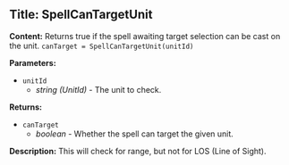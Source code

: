 ## Title: SpellCanTargetUnit

**Content:**
Returns true if the spell awaiting target selection can be cast on the unit.
`canTarget = SpellCanTargetUnit(unitId)`

**Parameters:**
- `unitId`
  - *string (UnitId)* - The unit to check.

**Returns:**
- `canTarget`
  - *boolean* - Whether the spell can target the given unit.

**Description:**
This will check for range, but not for LOS (Line of Sight).